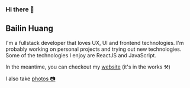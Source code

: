 ### Hi there 👋

## Bailin Huang

I'm a fullstack developer that loves UX, UI and frontend technologies. 
I'm probably working on personal projects and trying out new technologies. 
Some of the technologies I enjoy are ReactJS and JavaScript. 

In the meantime, you can checkout my [website](bailinhuang.github.io) (it's in the works ⚒)

I also take [photos 📷 ](https://www.instagram.com/bailin.photo/)

<!--
**bailinhuang/bailinhuang** is a ✨ _special_ ✨ repository because its `README.md` (this file) appears on your GitHub profile.

Here are some ideas to get you started:

- 🔭 I’m currently working on ...
- 🌱 I’m currently learning ...
- 👯 I’m looking to collaborate on ...
- 🤔 I’m looking for help with ...
- 💬 Ask me about ...
- 📫 How to reach me: ...
- 😄 Pronouns: ...
- ⚡ Fun fact: ...
-->
